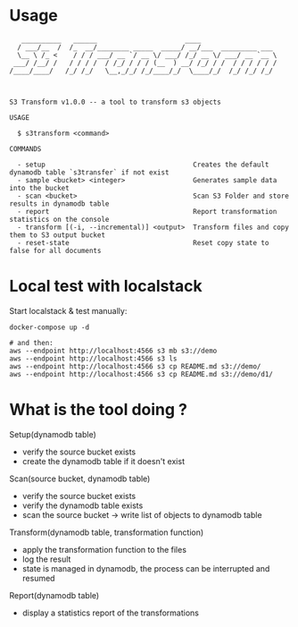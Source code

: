 # Usage

```
   __________   ______                      ____                   
  / ___/__  /  /_  __/________ _____  _____/ __/___  _________ ___ 
  \__ \ /_ <    / / / ___/ __ `/ __ \/ ___/ /_/ __ \/ ___/ __ `__ \
 ___/ /__/ /   / / / /  / /_/ / / / (__  ) __/ /_/ / /  / / / / / /
/____/____/   /_/ /_/   \__,_/_/ /_/____/_/  \____/_/  /_/ /_/ /_/ 
                                                                   


S3 Transform v1.0.0 -- a tool to transform s3 objects

USAGE

  $ s3transform <command>

COMMANDS

  - setup                                     Creates the default dynamodb table `s3transfer` if not exist
  - sample <bucket> <integer>                 Generates sample data into the bucket
  - scan <bucket>                             Scan S3 Folder and store results in dynamodb table
  - report                                    Report transformation statistics on the console
  - transform [(-i, --incremental)] <output>  Transform files and copy them to S3 output bucket
  - reset-state                               Reset copy state to false for all documents
```

# Local test with localstack

Start localstack & test manually: 
```
docker-compose up -d

# and then:
aws --endpoint http://localhost:4566 s3 mb s3://demo
aws --endpoint http://localhost:4566 s3 ls
aws --endpoint http://localhost:4566 s3 cp README.md s3://demo/
aws --endpoint http://localhost:4566 s3 cp README.md s3://demo/d1/
```

# What is the tool doing ?

Setup(dynamodb table)
- verify the source bucket exists
- create the dynamodb table if it doesn't exist

Scan(source bucket, dynamodb table)
- verify the source bucket exists
- verify the dynamodb table exists
- scan the source bucket -> write list of objects to dynamodb table

Transform(dynamodb table, transformation function)
- apply the transformation function to the files
- log the result
- state is managed in dynamodb, the process can be interrupted and resumed

Report(dynamodb table)
- display a statistics report of the transformations
